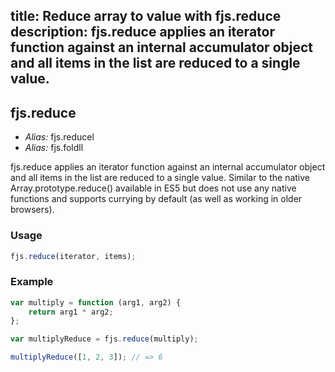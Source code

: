title: Reduce array to value with fjs.reduce
description: fjs.reduce applies an iterator function against an internal accumulator object and all items in the list are reduced to a single value.
---

## fjs.reduce

- *Alias:* fjs.reducel
- *Alias:* fjs.foldll

fjs.reduce applies an iterator function against an internal accumulator object and all items in the list are reduced to a single value. Similar to the native Array.prototype.reduce() available in ES5 but does not use any native functions and supports currying by default (as well as working in older browsers).

### Usage

```js
fjs.reduce(iterator, items);
```

### Example

```js
var multiply = function (arg1, arg2) {
    return arg1 * arg2;
};

var multiplyReduce = fjs.reduce(multiply);

multiplyReduce([1, 2, 3]); // => 6
```
